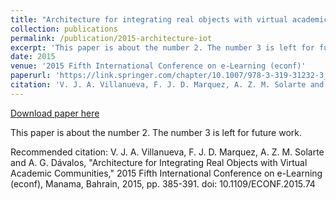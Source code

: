 ```yaml
---
title: "Architecture for integrating real objects with virtual academic communities"
collection: publications
permalink: /publication/2015-architecture-iot
excerpt: 'This paper is about the number 2. The number 3 is left for future work.'
date: 2015
venue: '2015 Fifth International Conference on e-Learning (econf)'
paperurl: 'https://link.springer.com/chapter/10.1007/978-3-319-31232-3_19'
citation: 'V. J. A. Villanueva, F. J. D. Marquez, A. Z. M. Solarte and A. G. Dávalos, &quot;Architecture for Integrating Real Objects with Virtual Academic Communities,&quot; 2015 Fifth International Conference on e-Learning (econf), Manama, Bahrain, 2015, pp. 385-391. doi: 10.1109/ECONF.2015.74'
---
```


<a href='https://link.springer.com/chapter/10.1007/978-3-319-31232-3_19'>Download paper here</a>

This paper is about the number 2. The number 3 is left for future work.

Recommended citation: V. J. A. Villanueva, F. J. D. Marquez, A. Z. M. Solarte and A. G. Dávalos, "Architecture for Integrating Real Objects with Virtual Academic Communities," 2015 Fifth International Conference on e-Learning (econf), Manama, Bahrain, 2015, pp. 385-391. doi: 10.1109/ECONF.2015.74